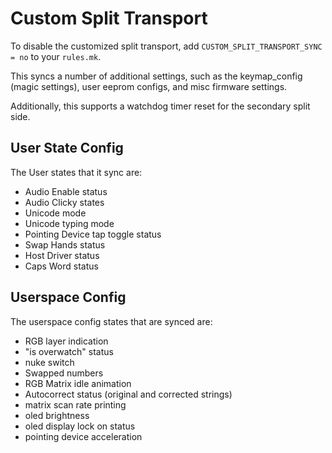 # Custom Split Transport

To disable the customized split transport, add `CUSTOM_SPLIT_TRANSPORT_SYNC = no` to your `rules.mk`.

This syncs a number of additional settings, such as the keymap_config (magic settings), user eeprom configs, and misc firmware settings.

Additionally, this supports a watchdog timer reset for the secondary split side.

## User State Config

The User states that it sync are:

- Audio Enable status
- Audio Clicky states
- Unicode mode
- Unicode typing mode
- Pointing Device tap toggle status
- Swap Hands status
- Host Driver status
- Caps Word status

## Userspace Config

The userspace config states that are synced are:

- RGB layer indication
- "is overwatch" status
- nuke switch
- Swapped numbers
- RGB Matrix idle animation
- Autocorrect status (original and corrected strings)
- matrix scan rate printing
- oled brightness
- oled display lock on status
- pointing device acceleration
